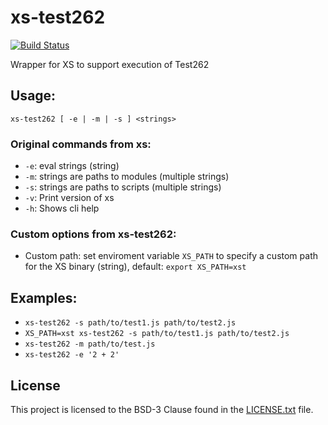 # xs-test262

[![Build Status](https://travis-ci.org/bocoup/xs-test262.svg?branch=master)](https://travis-ci.org/bocoup/xs-test262)

Wrapper for XS to support execution of Test262

## Usage:

`xs-test262 [ -e | -m | -s ] <strings>`

### Original commands from xs:

- `-e`: eval strings (string)
- `-m`: strings are paths to modules (multiple strings)
- `-s`: strings are paths to scripts (multiple strings)
- `-v`: Print version of xs
- `-h`: Shows cli help

### Custom options from xs-test262:

- Custom path: set enviroment variable `XS_PATH` to specify a custom path for the XS binary (string), default: `export XS_PATH=xst`

## Examples:

- `xs-test262 -s path/to/test1.js path/to/test2.js`
- `XS_PATH=xst xs-test262 -s path/to/test1.js path/to/test2.js`
- `xs-test262 -m path/to/test.js`
- `xs-test262 -e '2 + 2'`

## License

This project is licensed to the BSD-3 Clause found in the [LICENSE.txt](LICENSE.txt) file.
